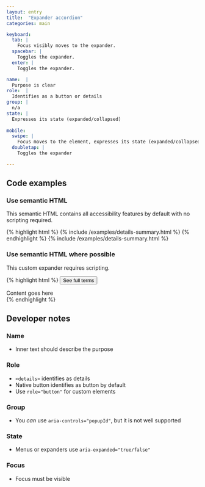 ```yaml
---
layout: entry
title:  "Expander accordion"
categories: main

keyboard:
  tab: |
    Focus visibly moves to the expander.
  spacebar: |
    Toggles the expander.
  enter: |
    Toggles the expander.

name:  |
  Purpose is clear
role:  |
  Identifies as a button or details
group: |
  n/a
state: |
  Expresses its state (expanded/collapsed)
          
mobile:
  swipe: |
    Focus moves to the element, expresses its state (expanded/collapsed)
  doubletap: |
    Toggles the expander

---
```



## Code examples

### Use semantic HTML
This semantic HTML contains all accessibility features by default with no scripting required.

{% highlight html %}
{% include /examples/details-summary.html %}
{% endhighlight %}
{% include /examples/details-summary.html %}

### Use semantic HTML where possible
This custom expander requires scripting.

{% highlight html %}
<button aria-expanded="false">
  See full terms
</button>
<div class="hidden">
  Content goes here
</div>
{% endhighlight %}

## Developer notes

### Name
- Inner text should describe the purpose

### Role
- `<details>` identifies as details
- Native button identifies as button by default
- Use `role="button"` for custom elements

### Group
- You *can* use `aria-controls="popupId"`, but it is not well supported

### State
- Menus or expanders use `aria-expanded="true/false"` 

### Focus
- Focus must be visible

